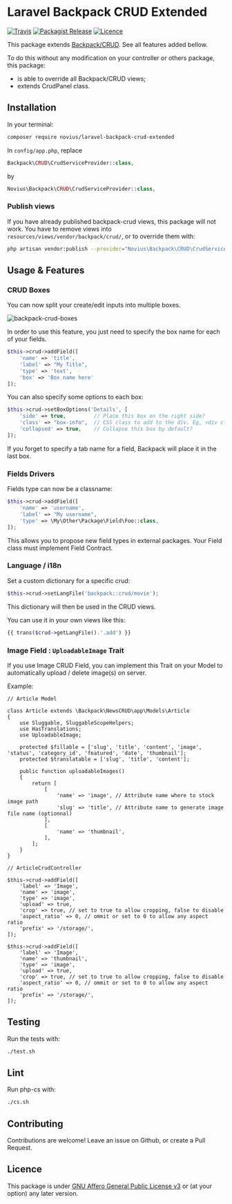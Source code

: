 # Laravel Backpack CRUD Extended
[![Travis](https://img.shields.io/travis/novius/laravel-backpack-crud-extended.svg?maxAge=1800&style=flat-square)](https://travis-ci.org/novius/laravel-backpack-crud-extended)
[![Packagist Release](https://img.shields.io/packagist/v/novius/laravel-backpack-crud-extended.svg?maxAge=1800&style=flat-square)](https://packagist.org/packages/novius/laravel-backpack-crud-extended)
[![Licence](https://img.shields.io/packagist/l/novius/laravel-backpack-crud-extended.svg?maxAge=1800&style=flat-square)](https://github.com/novius/laravel-backpack-crud-extended#licence)

This package extends [Backpack/CRUD](https://github.com/laravel-backpack/crud). See all features added bellow.

To do this without any modification on your controller or others package, this package:
- is able to override all Backpack/CRUD views;
- extends CrudPanel class.


## Installation

In your terminal:

```bash
composer require novius/laravel-backpack-crud-extended
```


In `config/app.php`, replace

```php
Backpack\CRUD\CrudServiceProvider::class,
```

by

```php
Novius\Backpack\CRUD\CrudServiceProvider::class,
```


### Publish views

If you have already published backpack-crud views, this package will not work. 
You have to remove views into `resources/views/vendor/backpack/crud/`, or to override them with:

```sh
php artisan vendor:publish --provider="Novius\Backpack\CRUD\CrudServiceProvider" --force
```


## Usage & Features

### CRUD Boxes

You can now split your create/edit inputs into multiple boxes.

![backpack-crud-boxes](https://user-images.githubusercontent.com/1242207/29535541-7d14ca06-86ba-11e7-8ba6-303b2b99924b.png)

In order to use this feature, you just need to specify the box name for each of your fields.

```php
$this->crud->addField([
    'name' => 'title',
    'label' => "My Title",
    'type' => 'text',
    'box' => 'Box name here'
]);
```

You can also specify some options to each box:

```php
$this->crud->setBoxOptions('Details', [
    'side' => true,         // Place this box on the right side?
    'class' => "box-info",  // CSS class to add to the div. Eg, <div class="box box-info">
    'collapsed' => true,    // Collapse this box by default?
]);
```

If you forget to specify a tab name for a field, Backpack will place it in the last box.


### Fields Drivers

Fields type can now be a classname:

```php
$this->crud->addField([
    'name' => 'username',
    'label' => "My username",
    'type' => \My\Other\Package\Field\Foo::class,
]);
```

This allows you to propose new field types in external packages.
Your Field class must implement Field Contract.


### Language / i18n

Set a custom dictionary for a specific crud:

```php
$this->crud->setLangFile('backpack::crud/movie');
```

This dictionary will then be used in the CRUD views.

You can use it in your own views like this:

```php
{{ trans($crud->getLangFile().'.add') }}
```

### Image Field : `UploadableImage` Trait

If you use Image CRUD Field, you can implement this Trait on your Model to automatically upload / delete image(s) on server.

Example:
```
// Article Model

class Article extends \Backpack\NewsCRUD\app\Models\Article
{
    use Sluggable, SluggableScopeHelpers;
    use HasTranslations;
    use UploadableImage;

    protected $fillable = ['slug', 'title', 'content', 'image', 'status', 'category_id', 'featured', 'date', 'thumbnail'];
    protected $translatable = ['slug', 'title', 'content'];

    public function uploadableImages()
    {
        return [
            [
                'name' => 'image', // Attribute name where to stock image path
                'slug' => 'title', // Attribute name to generate image file name (optionnal)
            ],
            [
                'name' => 'thumbnail',
            ],
        ];
    }
}

```

```
// ArticleCrudController

$this->crud->addField([ 
    'label' => 'Image',
    'name' => 'image',
    'type' => 'image',
    'upload' => true,
    'crop' => true, // set to true to allow cropping, false to disable
    'aspect_ratio' => 0, // ommit or set to 0 to allow any aspect ratio
    'prefix' => '/storage/',
]);

$this->crud->addField([
    'label' => 'Image',
    'name' => 'thumbnail',
    'type' => 'image',
    'upload' => true,
    'crop' => true, // set to true to allow cropping, false to disable
    'aspect_ratio' => 0, // ommit or set to 0 to allow any aspect ratio
    'prefix' => '/storage/',
]);
```


## Testing

Run the tests with:

```bash
./test.sh
```


## Lint

Run php-cs with:

```bash
./cs.sh
```

## Contributing

Contributions are welcome!
Leave an issue on Github, or create a Pull Request.


## Licence

This package is under [GNU Affero General Public License v3](http://www.gnu.org/licenses/agpl-3.0.html) or (at your option) any later version.
